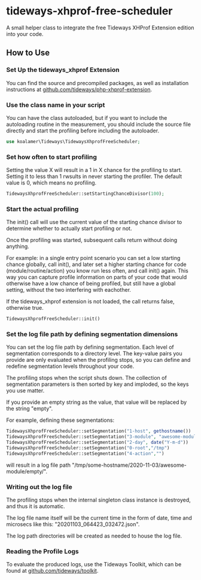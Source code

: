 # tideways-xhprof-free-scheduler

A small helper class to integrate the free Tideways XHProf Extension edition into your code.

## How to Use

### Set Up the tideways_xhprof Extension

You can find the source and precompiled packages, as well as installation instructions at [github.com/tideways/php-xhprof-extension](https://github.com/tideways/php-xhprof-extension).

### Use the class name in your script

You can have the class autoloaded, but if you want to include the autoloading routine in the measurement, you should include the source file directly and start the profiling before including the autoloader.

```php
use koalamer\Tideways\TidewaysXhprofFreeScheduler;
```

### Set how often to start profiling

Setting the value X will result in a 1 in X chance for the profiling to start. Setting it to less than 1 rwsults in never starting the profiler.
The default value is 0, which means no profiling.

```php
TidewaysXhprofFreeScheduler::setStartingChanceDivisor(100);
```

### Start the actual profiling

The init() call will use the current value of the starting chance divisor to determine whether to actually start profiling or not.

Once the profiling was started, subsequent calls return without doing anything.

For example: in a single entry point scenario you can set a low starting chance globally, call init(), and later set a higher starting chance for code (module/routine/action) you know run less often, and call init() again. This way you can capture profile information on parts of your code that would otherwise have a low chance of being profiled, but still have a global setting, without the two interfering with eachother.

If the tideways_xhprof extension is not loaded, the call returns false, otherwise true.

```php
TidewaysXhprofFreeScheduler::init()
```

### Set the log file path by defining segmentation dimensions

You can set the log file path by defining segmentation. Each level of segmentation corresponds to a directory level. The key-value pairs you provide are only evaluated when the profiling stops, so you can define and redefine segmentation levels throughout your code.

The profiling stops when the script shuts down. The collection of segmentation parameters is then sorted by key and imploded, so the keys you use matter.

If you provide an empty string as the value, that value will be replaced by the string "empty".

For example, defining these segmentations:

```php
TidewaysXhprofFreeScheduler::setSegmentation("1-host", gethostname())
TidewaysXhprofFreeScheduler::setSegmentation("3-module", "awesome-module")
TidewaysXhprofFreeScheduler::setSegmentation("2-day", date("Y-m-d"))
TidewaysXhprofFreeScheduler::setSegmentation("0-root","/tmp")
TidewaysXhprofFreeScheduler::setSegmentation("4-action","")
```

will result in a log file path "/tmp/some-hostname/2020-11-03/awesome-module/empty/".

### Writing out the log file

The profiling stops when the internal singleton class instance is destroyed, and thus it is automatic.

The log file name itself will be the current time in the form of date, time and microsecs like this: "20201103_064423_032472.json".

The log path directories will be created as needed to house the log file.

### Reading the Profile Logs

To evaluate the produced logs, use the Tideways Toolkit, which can be found at [github.com/tideways/toolkit](https://github.com/tideways/toolkit).

